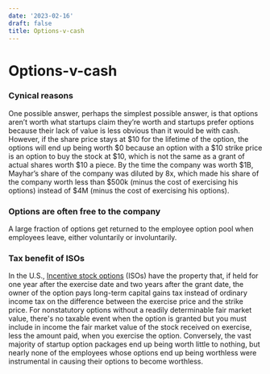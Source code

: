 ```yaml
---
date: '2023-02-16'
draft: false
title: Options-v-cash
---
```


# Options-v-cash

### Cynical reasons
One possible answer, perhaps the simplest possible answer, is that options aren’t worth what startups claim they’re worth and startups prefer options because their lack of value is less obvious than it would be with cash.
However, if the share price stays at $10 for the lifetime of the option, the options will end up being worth $0 because an option with a $10 strike price is an option to buy the stock at $10, which is not the same as a grant of actual shares worth $10 a piece.
By the time the company was worth $1B, Mayhar’s share of the company was diluted by 8x, which made his share of the company worth less than $500k (minus the cost of exercising his options) instead of $4M (minus the cost of exercising his options).
### Options are often free to the company
A large fraction of options get returned to the employee option pool when employees leave, either voluntarily or involuntarily.
### Tax benefit of ISOs
In the U.S., [Incentive stock options](https://en.wikipedia.org/wiki/Incentive_stock_option) (ISOs) have the property that, if held for one year after the exercise date and two years after the grant date, the owner of the option pays long-term capital gains tax instead of ordinary income tax on the difference between the exercise price and the strike price.
For nonstatutory options without a readily determinable fair market value, there's no taxable event when the option is granted but you must include in income the fair market value of the stock received on exercise, less the amount paid, when you exercise the option.
Conversely, the vast majority of startup option packages end up being worth little to nothing, but nearly none of the employees whose options end up being worthless were instrumental in causing their options to become worthless.
